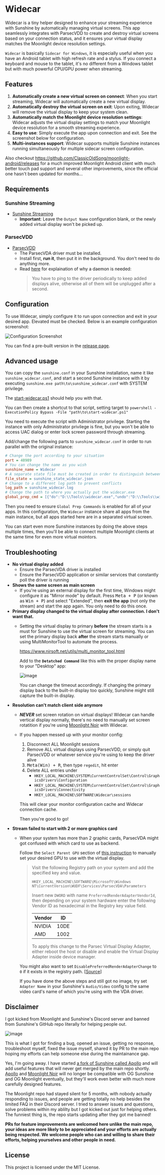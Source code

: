 # Widecar

Widecar is a tiny helper designed to enhance your streaming experience with Sunshine by automatically managing virtual screens. This app seamlessly integrates with ParsecVDD to create and destroy virtual screens based on your connection status, and it ensures your virtual display matches the Moonlight device resolution settings.

`Widecar` is basically `Sidecar for Windows`, it is especially useful when you have an Android tablet with high refresh rate and a stylus. If you connect a keyboard and mouse to the tablet, it's no different from a Windows tablet but with much powerful CPU/GPU power when streaming.

## Features

1. **Automatically create a new virtual screen on connect**: When you start streaming, Widecar will automatically create a new virtual display.
2. **Automatically destroy the virtual screen on exit**: Upon exiting, Widecar will remove the virtual display to keep your system clean.
3. **Automatically match the Moonlight device resolution settings**: Widecar adjusts the virtual display settings to match your Moonlight device resolution for a smooth streaming experience.
4. **Easy to use**: Simply execute the app upon connection and exit. See the screenshot below for configuration.
5. **Multi-instances support**: Widecar supports multiple Sunshine instances running simultaneously for multiple sidecar screen configuration.

Also checkout https://github.com/ClassicOldSong/moonlight-android/releases for a much improved Moonlight Android client with much better touch pad support and several other improvements, since the official one hasn't been updated for months...

## Requirements

### Sunshine Streaming
- [Sunshine Streaming](https://github.com/LizardByte/Sunshine)
  - **Important**: Leave the `Output Name` configuration blank, or the newly added virtual display won't be picked up.

### ParsecVDD
- [ParsecVDD](https://github.com/nomi-san/parsec-vdd)
  - The ParsecVDA driver must be installed.
  - Install first, **run it**, then put it in the background. You don't need to do anything more.
  - Read [here](https://github.com/nomi-san/parsec-vdd#design-notes) for explaination of why a daemon is needed:
    > You have to ping to the driver periodically to keep added displays alive, otherwise all of them will be unplugged after a second.

## Configuration

To use Widecar, simply configure it to run upon connection and exit in your desired app. Elevated must be checked. Below is an example configuration screenshot:

![Configuration Screenshot](https://github.com/ClassicOldSong/Widecar/assets/10512422/20331aa5-9372-43f3-b79c-4e84a61e843d)

You can find a pre-built version in the [release page](https://github.com/ClassicOldSong/Widecar/releases).

## Advanced usage

You can copy the `sunshine.conf` in your Sunshine installation, name it like `sunshine_widecar.conf`, and start a second Sunshine instance with it by executing `sunshine.exe path\to\sunshine_widecar.conf` with SYSTEM privilege.

The [start-widecar.ps1](start-widecar.ps1) should help you with that.

You can then create a shortcut to that script, setting target to `powershell -ExecutionPolicy Bypass -File "path\to\start-widecar.ps1"`

You need to execute the script with Administrator privilege. Starting the instance with only Administrator privilege is fine, but you won't be able to access UAC dialog or enter lock screen password through streaming.

Add/change the following parts to `sunshine_widecar.conf` in order to run parallel with the original instance:

```ini
# Change the port according to your situation
port = 48989
# You can change the name as you wish
sunshine_name = Widecar
# A separate state file must be created in order to distinguish between the original Sunshine instance
file_state = sunshine_state_widecar.json
# Change to a different log path to prevent conflicts
log_path = sunshine_widecar.log
# Change the path to where you actually put the widecar.exe
global_prep_cmd = [{"do":"D:\\Tools\\widecar.exe","undo":"D:\\Tools\\widecar.exe","elevated":"true"}]
```

Then you need to ensure `Global Prep Commands` is enabled for all of your apps. In this configuration, the `Widecar` instance share all apps from the main instance, but all apps started here are in a separated virtual screen.

You can start even more Sunshine instances by doing the above steps multiple times, then you'll be able to connect multiple Moonlight clients at the same time for even more virtual mointors.

## Troubleshooting

- **No virtual display added**
  - Ensure the ParsecVDA driver is installed
  - Ensure the ParsecVDD application or similar services that constantly poll the driver is running
- **Shows the same screen as main screen**
  - If you're using an external display for the first time, Windows might configure it as "Mirror mode" by default. Press <kbd>Meta + P</kbd> (or known as <kbd>Win + P</kbd>) and select "Extended", then **exit the app** (not only the stream) and start the app again. You only need to do this once.
- **Primary display changed to the virtual display after connection. I don't want that.**
  - Setting the virtual display to primary **before** the stream starts is a must for Sunshine to use the virtual screen for streaming.
    You can set the primary display back **after** the stream starts manually or using MultiMonitorTool to automate the process.

    https://www.nirsoft.net/utils/multi_monitor_tool.html

    Add to the **`Detatched Command`** like this with the proper display name to your "Desktop" app:

    ![image](https://github.com/user-attachments/assets/a29fca73-ca52-4651-9cdf-87dd6bf71da4)

    You can change the timeout accordingly. If changing the primary display back to the built-in display too quickly, Sunshine might still capture the built-in display.
- **Resolution can't match client side anymore**
  - ***NEVER*** set screen rotation on virtual displays! Widecar can handle vertical display normally, there's no need to manually set screen rotatition if you're using [Moonlight Noir](https://github.com/ClassicOldSong/moonlight-android) with Widecar.
  - If you happen messed up with your monitor config:
    1. Disconnect ALL Moonlight sessions
    2. Remove ALL virtual displays using ParsecVDD, or simply quit ParsecVDD or whatever service you're using to keep the driver alive
    3. <kbd>Meta(Win) + R</kbd>, then type `regedit`, hit enter
    4. Delete ALL entries under
        - `HKEY_LOCAL_MACHINE\SYSTEM\CurrentControlSet\Control\GraphicsDrivers\Configuration`
        - `HKEY_LOCAL_MACHINE\SYSTEM\CurrentControlSet\Control\GraphicsDrivers\Connectivity`
        - `HKEY_LOCAL_MACHINE\SOFTWARE\Widecar\sessions`

    This will clear your monitor configuration cache and Widecar connection cache.

    Then you're good to go!
- **Stream failed to start with 2 or more graphics card**
  - When your system has more than 2 graphic cards, ParsecVDA might got confused with which card to use as backend. 

    Follow the `Select Parent GPU` section of [this instruction](https://support.parsec.app/hc/en-us/articles/4423615425293-VDD-Advanced-Configuration) to manually set your desired GPU to use with the virtual display.

    > Visit the following Registry path on your system and add the specified key and value.
    >
    >```
    >HKEY_LOCAL_MACHINE\SOFTWARE\Microsoft\Windows NT\CurrentVersion\WUDF\Services\ParsecVDA\Parameters
    >```
    >
    >Insert new `DWORD` with name `PreferredRenderAdapterVendorId`, then depending on your system hardware enter the following Vendor ID as hexadecimal in the Registry key value field.
    >
    >| Vendor |  ID  |
    >|--------|------|
    >| NVIDIA | 10DE |
    >| AMD    | 1002 |
    >
    >To apply this change to the Parsec Virtual Display Adapter, either reboot the host or disable and enable the Virtual Display Adapter inside device manager.

    You might also want to set `DisablePreferredRenderAdapterChange` to `0` if it exists in the registry path. [[Source](https://github.com/ClassicOldSong/Widecar/issues/2#issuecomment-2254636625)]

    If you have done the above steps and still got no image, try set `Adapter Name` in your Sunshine's `Audio/Video` config to the same video card's name of which you're using with the VDA driver.

## Disclaimer

I got kicked from Moonlight and Sunshine's Discord server and banned from Sunshine's GitHub repo literally for helping people out.

![image](https://github.com/user-attachments/assets/f01fc57f-5199-4495-9b96-68cfa017b7ff)

This is what I got for finding a bug, opened an issue, getting no response, troubleshoot myself, fixed the issue myself, shared it by PR to the main repo hoping my efforts can help someone else during the maintainance gap.

Yes, I'm going away. I have started [a fork of Sunshine called Apollo](https://github.com/ClassicOldSong/Apollo) and will add useful features that will never get merged by the main repo shortly. [Apollo](https://github.com/ClassicOldSong/Apollo) and [Moonlight Noir](https://github.com/ClassicOldSong/moonlight-android) will no longer be compatible with OG Sunshine and OG Moonlight eventually, but they'll work even better with much more carefully designed features.

The Moonlight repo had stayed silent for 5 months, with nobody actually responding to issues, and people are getting totally no help besides the limited FAQ in their Discord server. I tried to answer issues and questions, solve problems within my ablilty but I got kicked out just for helping others. The funniest thing is, the repo starts updating after they got me banned!

**PRs for feature improvements are welcomed here unlike the main repo, your ideas are more likely to be appreciated and your efforts are actually being respected. We welcome people who can and willing to share their efforts, helping yourselves and other people in need.**


## License

This project is licensed under the MIT License.
